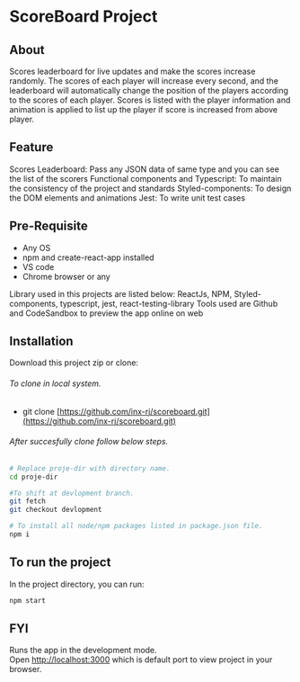 # ScoreBoard Project

## About
Scores leaderboard for live updates and make the scores increase randomly. 
The scores of each player will increase every second, and the leaderboard will automatically change the position of the players according to the scores of each player.
Scores is listed with the player information and animation is applied to list up the player if score is increased from above player.

## Feature
Scores Leaderboard: Pass any JSON data of same type and you can see the list of the scorers
Functional components and Typescript: To maintain the consistency of the project and standards
Styled-components: To design the DOM elements and animations
Jest: To write unit test cases

## Pre-Requisite
- Any OS
- npm and create-react-app installed
- VS code
- Chrome browser or any

Library used in this projects are listed below:
ReactJs, NPM, Styled-components, typescript, jest, react-testing-library
Tools used are Github and CodeSandbox to preview the app online on web

## Installation

Download this project zip or clone:

###### To clone in local system.
- git clone [https://github.com/inx-rj/scoreboard.git](https://github.com/inx-rj/scoreboard.git)

###### After succesfully clone follow below steps.

```bash
# Replace proje-dir with directory name.
cd proje-dir

#To shift at devlopment branch.
git fetch
git checkout devlopment

# To install all node/npm packages listed in package.json file.
npm i
```

## To run the project

In the project directory, you can run:

```bash
npm start
```

## FYI

Runs the app in the development mode.\
Open [http://localhost:3000](http://localhost:3000) which is default port to view project in your browser.
